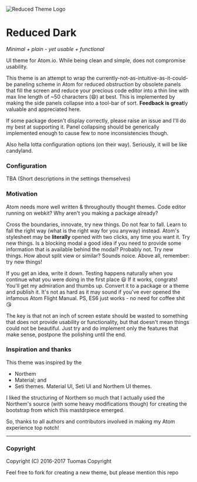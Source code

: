 
![Reduced Theme Logo][logo] 

# Reduced Dark

*Minimal + plain - yet usable + functional*

UI theme for Atom.io.
While being clean and simple, does not compromise usability.

This theme is an attempt to wrap the currently-not-as-intuitive-as-it-could-be paneling scheme in Atom for reduced obstruction by obsolete panels that fill the screen and reduce your precious code editor into a thin line with max line length of ~50 characters (😄) at best. This is implemented by making the side panels collapse into a tool-bar of sort. **Feedback is great**ly valuable and appreciated here. 

If some package doesn't display correctly, please raise an issue and I'll do my best at supporting it. Panel collapsing should be generically implemented enough to cause few to none inconsistencies though. 

Also hella lotta configuration options (on their way). 
Seriously, it will be like candyland.


### Configuration 

TBA (Short descriptions in the settings themselves) 


### Motivation

Atom needs more well written & throughoutly thought themes. Code editor running on webkit? Why aren't you making a package already? 

Cross the boundaries, innovate, try new things. Do not fear to fall. Learn to fall the right way (what is the right way for you anyway) instead. Atom's stylesheet may be **literally** opened with two clicks, any time you want it. Try new things. Is a blocking modal a good idea if you need to provide some information that is available behind the modal? Probably not. Try new things. How about split view or similar? Sounds noice. Above all, remember: try new things! 

If you get an idea, write it down. Testing happens naturally when you continue what you were doing in the first place 😃 If it works, congrats! You'll get my admiration and thumbs up. Convert it to a package or a theme and publish it. It's not as hard as it may sound if you've ever opened the infamous Atom Flight Manual. PS, ES6 just works - no need for coffee shit 😘

The key is that not an inch of screen estate should be wasted to something that does not provide usability or functionality, but that doesn't mean things could not be beautiful. Just try and do implement only the features that make sense, postpone the polishing until the end.



### Inspiration and thanks

This theme was inspired by the
 - Northem
 - Material; and
 - Seti
themes.
 Material UI, Seti UI and Northem UI themes.

I liked the structuring of Northem so much that I actually used the Northem's source (with some heavy modifications though) for creating the bootstrap from which this mastdrpiece emerged. 

So, thanks to all authors and contributors involved in making my Atom experience top notch! 

---

### Copyright

Copyright (C) 2016-2017 Tuomas Copyright


Feel free to fork for creating a new theme, but please mention this repo


[logo]: https://tuomashatakka.gitlab.io/atom-ui-reduced-dark/assets/re-logo.svg

